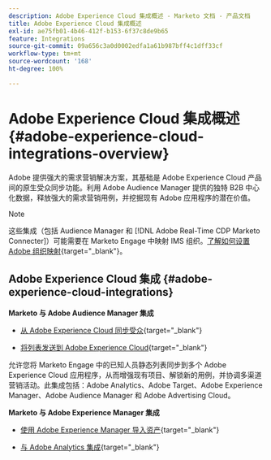 ```yaml
---
description: Adobe Experience Cloud 集成概述 - Marketo 文档 - 产品文档
title: Adobe Experience Cloud 集成概述
exl-id: ae75fb01-4b46-412f-b153-6f37c8de9b65
feature: Integrations
source-git-commit: 09a656c3a0d0002edfa1a61b987bff4c1dff33cf
workflow-type: tm+mt
source-wordcount: '168'
ht-degree: 100%

---
```


# Adobe Experience Cloud 集成概述{#adobe-experience-cloud-integrations-overview}

Adobe 提供强大的需求营销解决方案，其基础是 Adobe Experience Cloud 产品间的原生受众同步功能。利用 Adobe Audience Manager 提供的独特 B2B 中心化数据，释放强大的需求营销用例，并挖掘现有 Adobe 应用程序的潜在价值。

>[!NOTE]
>
>这些集成（包括 Audience Manager 和 [!DNL Adobe Real-Time CDP Marketo Connecter]）可能需要在 Marketo Engage 中映射 IMS 组织。[了解如何设置 Adobe 组织映射](/help/marketo/product-docs/adobe-experience-cloud-integrations/set-up-adobe-organization-mapping.md){target="_blank"}。

## Adobe Experience Cloud 集成 {#adobe-experience-cloud-integrations}

**Marketo 与 Adobe Audience Manager 集成**

* [从 Adobe Experience Cloud 同步受众](/help/marketo/product-docs/adobe-experience-cloud-integrations/sync-an-audience-from-adobe-experience-cloud.md){target="_blank"}

* [将列表发送到 Adobe Experience Cloud](/help/marketo/product-docs/core-marketo-concepts/smart-lists-and-static-lists/static-lists/send-a-list-to-adobe-experience-cloud.md){target="_blank"}

允许您将 Marketo Engage 中的已知人员静态列表同步到多个 Adobe Experience Cloud 应用程序，从而增强现有项目、解锁新的用例，并协调多渠道营销活动。此集成包括：Adobe Analytics、Adobe Target、Adobe Experience Manager、Adobe Audience Manager 和 Adobe Advertising Cloud。

**Marketo 与 Adobe Experience Manager 集成**

* [使用 Adobe Experience Manager 导入资产](/help/marketo/product-docs/adobe-experience-cloud-integrations/importing-assets-with-adobe-experience-manager.md){target="_blank"}

* [与 Adobe Analytics 集成](/help/marketo/product-docs/web-personalization/reporting-for-web-personalization/web-analytics-integrations/integrate-with-adobe-analytics.md){target="_blank"}
